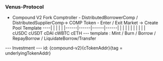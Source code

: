 
### Venus-Protocol
- Compound V2 Fork
Comptroller - DistributedBorrowerComp / DistributedSupplierComp-> COMP Token
            - Enter / Exit Market -> Create Pool Template
----|
    |
    |
    |
    |
    |------|------|------|------|
    |      |      |      |      |
    |      |      |      |      |
  cUSDC  cUSDT  cDAI   cWBTC  cETH --- template : Mint / Burn / Borrow / RepayBorrow / LiquidateBorrow/Transfer

--- Investment ---
id: {compound-v2}{cTokenAddr}{tag = underlyingTokenAddr}